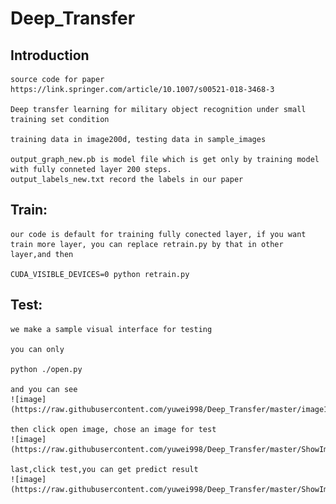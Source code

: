 # Deep_Transfer

## Introduction
    source code for paper https://link.springer.com/article/10.1007/s00521-018-3468-3

    Deep transfer learning for military object recognition under small training set condition

    training data in image200d, testing data in sample_images

    output_graph_new.pb is model file which is get only by training model with fully conneted layer 200 steps.
    output_labels_new.txt record the labels in our paper
 
## Train:
    our code is default for training fully conected layer, if you want train more layer, you can replace retrain.py by that in other layer,and then 
    
    CUDA_VISIBLE_DEVICES=0 python retrain.py
    
## Test:
    we make a sample visual interface for testing
    
    you can only 
    
    python ./open.py
    
    and you can see 
    ![image](https://raw.githubusercontent.com/yuwei998/Deep_Transfer/master/image1.png)
    
    then click open image, chose an image for test
    ![image](https://raw.githubusercontent.com/yuwei998/Deep_Transfer/master/ShowImage/image2.png)
    
    last,click test,you can get predict result
    ![image](https://raw.githubusercontent.com/yuwei998/Deep_Transfer/master/ShowImage/image3.png)
    
    
    
